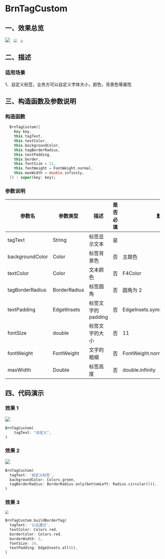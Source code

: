 # BrnTagCustom

## 一、效果总览

![](./img/BrnTagCustomDemo2.png)&nbsp;&nbsp;
<img src="./img/BrnTagCustomDemo1.png" style="zoom:67%;" />&nbsp;&nbsp;
<img src="./img/BrnTagCustomDemo3.png" style="zoom:50%;" />

## 二、描述

### 适用场景

1、自定义标签，业务方可以自定义字体大小，颜色，背景色等属性

## 三、构造函数及参数说明

### 构造函数

```dart
  BrnTagCustom({
    Key key,
    this.tagText,
    this.textColor,
    this.backgroundColor,
    this.tagBorderRadius,
    this.textPadding,
    this.border,
    this.fontSize = 11,
    this.fontWeight = FontWeight.normal,
    this.maxWidth = double.infinity,
  }) : super(key: key);

```

### 参数说明

| **参数名**      | **参数类型** | **描述**           | **是否必填** | **默认值**                         |
| --------------- | ------------ | ------------------ | ------------ | ---------------------------------- |
| tagText         | String       | 标签显示文本       | 是           |                                    |
| backgroundColor | Color        | 标签背景色         | 否           | 主题色                             |
| textColor       | Color        | 文本颜色           | 否           | F4Color                            |
| tagBorderRadius | BorderRadius | 标签圆角           | 否           | 圆角为 2                           |
| textPadding     | EdgetInsets  | 标签文字的 padding | 否           | EdgeInsets.symmetric(horizontal:2) |
| fontSize        | double       | 标签文字的大小     | 否           | 11                                 |
| fontWeight      | FontWeight   | 文字的粗细         | 否           | FontWeight.normal                  |
| maxWidth        | Double       | 标签高度           | 否           | double.infinity                    |

## 四、代码演示

### 效果 1

![](./img/BrnTagCustomDemo1.png)

```dart
BrnTagCustom(
    tagText: "自定义",
)
```

### 效果 2

![](./img/BrnTagCustomDemo2.png)

```dart
BrnTagCustom(
  tagText: '自定义标签',
  backgroundColor: Colors.green,
  tagBorderRadius: BorderRadius.only(bottomLeft: Radius.circular(5)),
)
```

### 效果 3

<img src="./img/BrnTagCustomDemo3.png" style="zoom:67%;" />

```dart
BrnTagCustom.buildBorderTag(
  tagText: '认证通过',
  textColor: Colors.red,
  borderColor: Colors.red,
  borderWidth: 2,
  fontSize: 24,
  textPadding: EdgeInsets.all(6),
)
```
